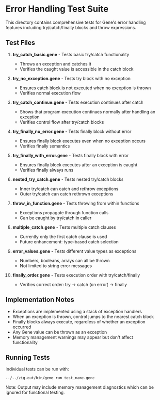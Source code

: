 # Error Handling Test Suite

This directory contains comprehensive tests for Gene's error handling features including try/catch/finally blocks and throw expressions.

## Test Files

1. **try_catch_basic.gene** - Tests basic try/catch functionality
   - Throws an exception and catches it
   - Verifies the caught value is accessible in the catch block

2. **try_no_exception.gene** - Tests try block with no exception
   - Ensures catch block is not executed when no exception is thrown
   - Verifies normal execution flow

3. **try_catch_continue.gene** - Tests execution continues after catch
   - Shows that program execution continues normally after handling an exception
   - Verifies control flow after try/catch blocks

4. **try_finally_no_error.gene** - Tests finally block without error
   - Ensures finally block executes even when no exception occurs
   - Verifies finally semantics

5. **try_finally_with_error.gene** - Tests finally block with error
   - Ensures finally block executes after an exception is caught
   - Verifies finally always runs

6. **nested_try_catch.gene** - Tests nested try/catch blocks
   - Inner try/catch can catch and rethrow exceptions
   - Outer try/catch can catch rethrown exceptions

7. **throw_in_function.gene** - Tests throwing from within functions
   - Exceptions propagate through function calls
   - Can be caught by try/catch in caller

8. **multiple_catch.gene** - Tests multiple catch clauses
   - Currently only the first catch clause is used
   - Future enhancement: type-based catch selection

9. **error_values.gene** - Tests different value types as exceptions
   - Numbers, booleans, arrays can all be thrown
   - Not limited to string error messages

10. **finally_order.gene** - Tests execution order with try/catch/finally
    - Verifies correct order: try -> catch (on error) -> finally

## Implementation Notes

- Exceptions are implemented using a stack of exception handlers
- When an exception is thrown, control jumps to the nearest catch block
- Finally blocks always execute, regardless of whether an exception occurred
- Any Gene value can be thrown as an exception
- Memory management warnings may appear but don't affect functionality

## Running Tests

Individual tests can be run with:
```bash
../../zig-out/bin/gene run test_name.gene
```

Note: Output may include memory management diagnostics which can be ignored for functional testing.